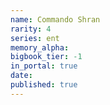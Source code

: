 ```yaml
---
name: Commando Shran
rarity: 4
series: ent
memory_alpha:
bigbook_tier: -1
in_portal: true
date:
published: true
---
```



